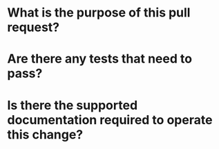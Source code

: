 # What is the purpose of this pull request?

# Are there any tests that need to pass?

# Is there the supported documentation required to operate this change?